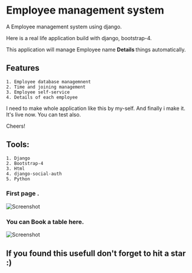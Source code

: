 # Employee management system
A Employee management system using django.

Here is a real life application build with django, bootstrap-4.

This application will manage Employee name <b>Details </b> things automatically.

## Features
```
1. Employee database managemnent
2. Time and joining management  
3. Employee self-service  
4. Details of each employee

```

I need to make whole application like this by my-self. And finally i make it. It's live now. You can test also.

Cheers!

## Tools:
```
1. Django
2. Bootstrap-4
3. Html
4. django-social-auth
5. Python
```
### First page  .
![Screenshot](.png)
 
 
### You can Book a table here.
![Screenshot](.png)  
  
 



## If you found this usefull don't forget to hit a star :) 
